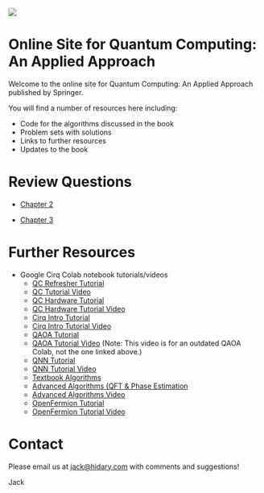 ![](cover.png)

# Online Site for Quantum Computing: An Applied Approach

Welcome to the online site for Quantum Computing: An Applied Approach published by Springer.

You will find a number of resources here including:
  - Code for the algorithms discussed in the book
  - Problem sets with solutions
  - Links to further resources 
  - Updates to the book

# Review Questions

* [Chapter 2](./chapter02/review-questions.md)

* [Chapter 3](./chapter03/review-questions.md)

# Further Resources

* Google Cirq Colab notebook tutorials/videos
    * [QC Refresher Tutorial](https://docs.google.com/presentation/d/1rMaRs-7JY-PTBx0MDroMcI3j72uBYAFT86O6O-JNl-0/edit?usp=sharing)
    * [QC Tutorial Video](https://drive.google.com/file/d/18uf9nuMzUW86zb80cE81ynqIe3cHqW7l/view?usp=sharing&ts=5c4b8486)
    * [QC Hardware Tutorial](https://docs.google.com/presentation/d/1yYWggyACrk5F5ZQcB1yensWmiFZWCaMp_tAZSEi4zOg/edit?usp=sharing)
    * [QC Hardware Tutorial Video](https://drive.google.com/file/d/16WtffP4HSr-m-iVpSkVeBNaKNsBmaQB1/view?usp=sharing&ts=5c4b8486)
    * [Cirq Intro Tutorial](https://colab.research.google.com/drive/1mrDPc0HSBxgD_-wwif_gUGriM3VTNYoy)
    * [Cirq Intro Tutorial Video](https://drive.google.com/file/d/1--qszC9aoj4WPmqgRc0ak0cLK3qNWPYs/view?usp=sharing&ts=5c4b8486)
    * [QAOA Tutorial](https://colab.research.google.com/drive/1caKw0lZ3ovdxKVQ4QxkSKgTRlQ7DxLJZ)
    * [QAOA Tutorial Video](https://drive.google.com/file/d/1LBBvXTFSAuS5mkrvKVBAjxpwQ_xqnmwk/view?usp=sharing&ts=5c4b8486) (Note: This video is for an outdated QAOA Colab, not the one linked above.)
    * [QNN Tutorial](https://colab.research.google.com/drive/1TXjjHcdVdYZuMKxHXHI4Ixnmen7K8Xmf)
    * [QNN Tutorial Video](https://drive.google.com/file/d/1f42juqXos_GZVw7q_vCBYZc8Jf82h9YQ/view?usp=sharing&ts=5c4b848)
    * [Textbook Algorithms](https://colab.research.google.com/drive/1X0H39CWQzx2uO9UGiokdseWsxt6ckxOw)
    * [Advanced Algorithms (QFT & Phase Estimation](https://colab.research.google.com/drive/1v1RttPOf90mwVjSprvNc9GPsqyFupMk-)
    * [Advanced Algorithms Video](https://drive.google.com/file/d/1puoUItpKN7XWP-Wccj3r8DcY9Z9RsGBb/view?usp=sharing&ts=5c4b8486)
    * [OpenFermion Tutorial](https://colab.research.google.com/drive/1kIZY9SWEG6p3pIakJvU-XM6ev50C34Ro)
    * [OpenFermion Tutorial Video](https://drive.google.com/file/d/1DfANm-HtBRGi0b6lsG5SPV_uTWvPxsbS/view?usp=sharing&ts=5c4b8486)

# Contact 
  
 Please email us at jack@hidary.com with comments and suggestions! 
  
  Jack
  
